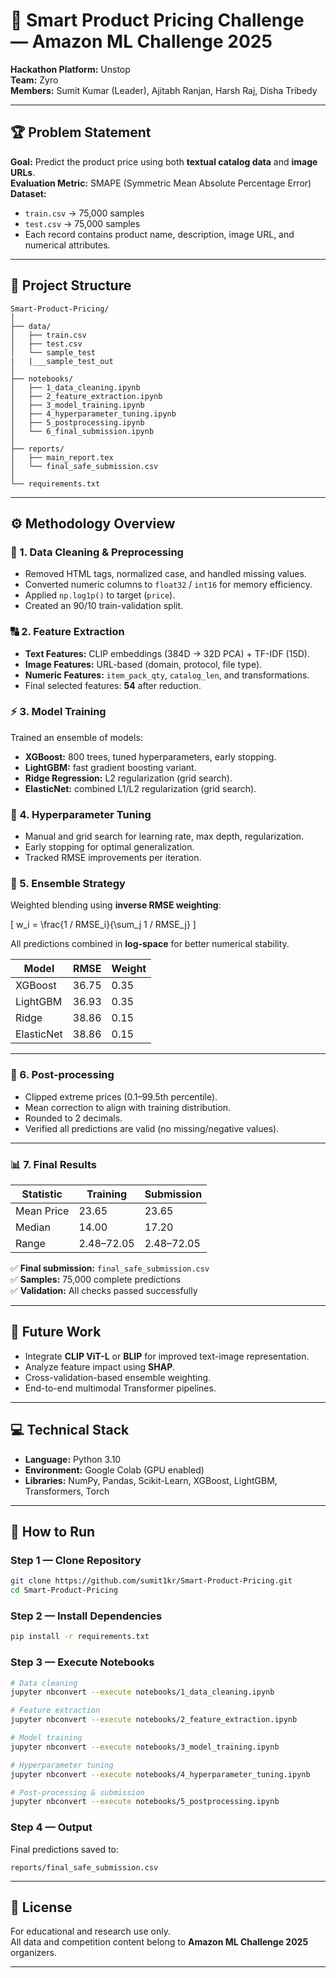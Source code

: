 # 🧠 Smart Product Pricing Challenge — Amazon ML Challenge 2025  
**Hackathon Platform:** Unstop  
**Team:** Zyro  
**Members:** Sumit Kumar (Leader), Ajitabh Ranjan, Harsh Raj, Disha Tribedy  

---

## 🏆 Problem Statement
**Goal:** Predict the product price using both **textual catalog data** and **image URLs**.  
**Evaluation Metric:** SMAPE (Symmetric Mean Absolute Percentage Error)  
**Dataset:**  
- `train.csv` → 75,000 samples  
- `test.csv` → 75,000 samples  
- Each record contains product name, description, image URL, and numerical attributes.

---

## 📂 Project Structure

```
Smart-Product-Pricing/
│
├── data/
│   ├── train.csv
│   ├── test.csv
│   └── sample_test
|   |___sample_test_out
│
├── notebooks/
│   ├── 1_data_cleaning.ipynb
│   ├── 2_feature_extraction.ipynb
│   ├── 3_model_training.ipynb
│   ├── 4_hyperparameter_tuning.ipynb
│   ├── 5_postprocessing.ipynb
│   └── 6_final_submission.ipynb
│
├── reports/
│   ├── main_report.tex
│   └── final_safe_submission.csv
│
└── requirements.txt
```

---

## ⚙️ Methodology Overview

### 🧩 1. Data Cleaning & Preprocessing
- Removed HTML tags, normalized case, and handled missing values.  
- Converted numeric columns to `float32` / `int16` for memory efficiency.  
- Applied `np.log1p()` to target (`price`).  
- Created an 90/10 train-validation split.

### 🔠 2. Feature Extraction
- **Text Features:** CLIP embeddings (384D → 32D PCA) + TF-IDF (15D).  
- **Image Features:** URL-based (domain, protocol, file type).  
- **Numeric Features:** `item_pack_qty`, `catalog_len`, and transformations.  
- Final selected features: **54** after reduction.

### ⚡ 3. Model Training
Trained an ensemble of models:
- **XGBoost:** 800 trees, tuned hyperparameters, early stopping.  
- **LightGBM:** fast gradient boosting variant.  
- **Ridge Regression:** L2 regularization (grid search).  
- **ElasticNet:** combined L1/L2 regularization (grid search).

### 🧮 4. Hyperparameter Tuning
- Manual and grid search for learning rate, max depth, regularization.  
- Early stopping for optimal generalization.  
- Tracked RMSE improvements per iteration.

### 🔗 5. Ensemble Strategy
Weighted blending using **inverse RMSE weighting**:

\[
w_i = \frac{1 / RMSE_i}{\sum_j 1 / RMSE_j}
\]

All predictions combined in **log-space** for better numerical stability.

| Model | RMSE | Weight |
|--------|------|--------|
| XGBoost | 36.75 | 0.35 |
| LightGBM | 36.93 | 0.35 |
| Ridge | 38.86 | 0.15 |
| ElasticNet | 38.86 | 0.15 |

---

### 🧹 6. Post-processing
- Clipped extreme prices (0.1–99.5th percentile).  
- Mean correction to align with training distribution.  
- Rounded to 2 decimals.  
- Verified all predictions are valid (no missing/negative values).

---

### 📊 7. Final Results
| Statistic | Training | Submission |
|------------|-----------|-------------|
| Mean Price | 23.65 | 23.65 |
| Median | 14.00 | 17.20 |
| Range | 2.48–72.05 | 2.48–72.05 |

✅ **Final submission:** `final_safe_submission.csv`  
✅ **Samples:** 75,000 complete predictions  
✅ **Validation:** All checks passed successfully  

---

## 🧠 Future Work
- Integrate **CLIP ViT-L** or **BLIP** for improved text-image representation.  
- Analyze feature impact using **SHAP**.  
- Cross-validation-based ensemble weighting.  
- End-to-end multimodal Transformer pipelines.  

---

## 💻 Technical Stack
- **Language:** Python 3.10  
- **Environment:** Google Colab (GPU enabled)  
- **Libraries:** NumPy, Pandas, Scikit-Learn, XGBoost, LightGBM, Transformers, Torch  

---

## 🚀 How to Run

### Step 1 — Clone Repository
```bash
git clone https://github.com/sumit1kr/Smart-Product-Pricing.git
cd Smart-Product-Pricing
```

### Step 2 — Install Dependencies
```bash
pip install -r requirements.txt
```

### Step 3 — Execute Notebooks
```bash
# Data cleaning
jupyter nbconvert --execute notebooks/1_data_cleaning.ipynb

# Feature extraction
jupyter nbconvert --execute notebooks/2_feature_extraction.ipynb

# Model training
jupyter nbconvert --execute notebooks/3_model_training.ipynb

# Hyperparameter tuning
jupyter nbconvert --execute notebooks/4_hyperparameter_tuning.ipynb

# Post-processing & submission
jupyter nbconvert --execute notebooks/5_postprocessing.ipynb
```

### Step 4 — Output
Final predictions saved to:
```
reports/final_safe_submission.csv
```

---

## 📜 License
For educational and research use only.  
All data and competition content belong to **Amazon ML Challenge 2025** organizers.

---

